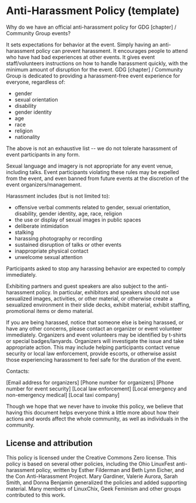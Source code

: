 # Anti-Harassment Policy (template)

Why do we have an official anti-harassment policy for GDG [chapter] / Community Group events?

It sets expectations for behavior at the event. Simply having an anti-harassment policy can prevent harassment.
It encourages people to attend who have had bad experiences at other events.
It gives event staff/volunteers instructions on how to handle harassment quickly, with the minimum amount of disruption for the event.
GDG [chapter] / Community Group is dedicated to providing a harassment-free event experience for everyone, regardless of:

* gender
* sexual orientation
* disability
* gender identity
* age
* race
* religion
* nationality

The above is not an exhaustive list -- we do not tolerate harassment of event 
participants in any form.

Sexual language and imagery is not appropriate for any event venue, including 
talks. Event participants violating these rules may be expelled from the event, 
and even banned from future events at the discretion of the event 
organizers/management.

Harassment includes (but is not limited to):

* offensive verbal comments related to gender, sexual orientation, disability, gender identity, age, race, religion
* the use or display of sexual images in public spaces
* deliberate intimidation
* stalking
* harassing photography or recording
* sustained disruption of talks or other events
* inappropriate physical contact
* unwelcome sexual attention

​​​Participants asked to stop any harassing behavior are expected to comply 
immediately.

Exhibiting partners and guest speakers are also subject to the anti-harassment 
policy. In particular, exhibitors and speakers should not use sexualized 
images, activities, or other material, or otherwise create a sexualized 
environment in their slide decks, exhibit material, exhibit staffing, 
promotional items or demo material.

If you are being harassed, notice that someone else is being harassed, or have 
any other concerns, please contact an organizer or event volunteer immediately. 
Organizers and event volunteers may be identified by t-shirts or special 
badges/lanyards. Organizers will investigate the issue and take appropriate 
action. This may include helping participants contact venue security or local 
law enforcement, provide escorts, or otherwise assist those experiencing 
harassment to feel safe for the duration of the event.

Contacts:

[Email address for organizers]
[Phone number for organizers]
[Phone number for event security]
[Local law enforcement]
[Local emergency and non-emergency medical]
[Local taxi company]

Though we hope that we never have to invoke this policy, we believe that having 
this document helps everyone think a little more about how their actions and 
words affect the whole community, as well as individuals in the community.

## License and attribution

This policy is licensed under the Creative Commons Zero license. This policy is based on several other policies, including the Ohio LinuxFest anti-harassment policy, written by Esther Filderman and Beth Lynn Eicher, and the Con Anti-Harassment Project. Mary Gardiner, Valerie Aurora, Sarah Smith, and Donna Benjamin generalized the policies and added supporting material. Many members of LinuxChix, Geek Feminism and other groups contributed to this work.

